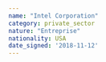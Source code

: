 ```yaml
---
name: "Intel Corporation"
category: private_sector
nature: "Entreprise"
nationality: USA
date_signed: '2018-11-12'
---
```

    